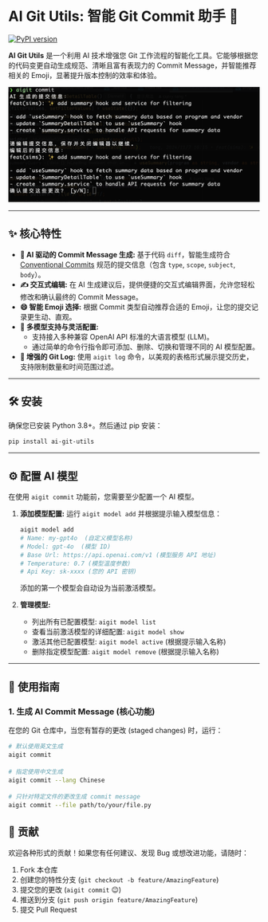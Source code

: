 # AI Git Utils: 智能 Git Commit 助手 🚀

[![PyPI version](https://badge.fury.io/py/ai-git-utils.svg)](https://badge.fury.io/py/ai-git-utils) 

**AI Git Utils** 是一个利用 AI 技术增强您 Git 工作流程的智能化工具。它能够根据您的代码变更自动生成规范、清晰且富有表现力的 Commit Message，并智能推荐相关的 Emoji，显著提升版本控制的效率和体验。


![](https://raw.githubusercontent.com/twn39/aigit/main/screen.png)

---

## ✨ 核心特性

*   **🤖 AI 驱动的 Commit Message 生成:** 基于代码 `diff`，智能生成符合 [Conventional Commits](https://www.conventionalcommits.org/) 规范的提交信息（包含 `type`, `scope`, `subject`, `body`）。
*   **✍️ 交互式编辑:** 在 AI 生成建议后，提供便捷的交互式编辑界面，允许您轻松修改和确认最终的 Commit Message。
*   **😄 智能 Emoji 选择:** 根据 Commit 类型自动推荐合适的 Emoji，让您的提交记录更生动、直观。
*   **🔌 多模型支持与灵活配置:**
    *   支持接入多种兼容 OpenAI API 标准的大语言模型 (LLM)。
    *   通过简单的命令行指令即可添加、删除、切换和管理不同的 AI 模型配置。
*   **📜 增强的 Git Log:** 使用 `aigit log` 命令，以美观的表格形式展示提交历史，支持限制数量和时间范围过滤。

---

## 🛠️ 安装

确保您已安装 Python 3.8+。然后通过 pip 安装：

```bash
pip install ai-git-utils
```

---

## ⚙️ 配置 AI 模型

在使用 `aigit commit` 功能前，您需要至少配置一个 AI 模型。

1.  **添加模型配置:**
    运行 `aigit model add` 并根据提示输入模型信息：
    ```bash
    aigit model add
    # Name: my-gpt4o  (自定义模型名称)
    # Model: gpt-4o  (模型 ID)
    # Base Url: https://api.openai.com/v1 (模型服务 API 地址)
    # Temperature: 0.7 (模型温度参数)
    # Api Key: sk-xxxx (您的 API 密钥)
    ```
    添加的第一个模型会自动设为当前激活模型。

2.  **管理模型:**
    *   列出所有已配置模型: `aigit model list`
    *   查看当前激活模型的详细配置: `aigit model show`
    *   激活其他已配置模型: `aigit model active` (根据提示输入名称)
    *   删除指定模型配置: `aigit model remove` (根据提示输入名称)

---

## 🚀 使用指南

### 1. 生成 AI Commit Message (核心功能)

在您的 Git 仓库中，当您有暂存的更改 (staged changes) 时，运行：

```bash
# 默认使用英文生成
aigit commit

# 指定使用中文生成
aigit commit --lang Chinese

# 只针对特定文件的更改生成 commit message
aigit commit --file path/to/your/file.py
```


## 🤝 贡献

欢迎各种形式的贡献！如果您有任何建议、发现 Bug 或想改进功能，请随时：

1.  Fork 本仓库
2.  创建您的特性分支 (`git checkout -b feature/AmazingFeature`)
3.  提交您的更改 (`aigit commit` 😉)
4.  推送到分支 (`git push origin feature/AmazingFeature`)
5.  提交 Pull Request
